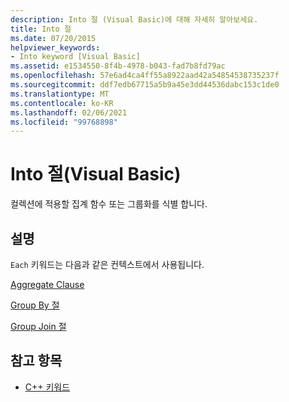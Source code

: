 ```yaml
---
description: Into 절 (Visual Basic)에 대해 자세히 알아보세요.
title: Into 절
ms.date: 07/20/2015
helpviewer_keywords:
- Into keyword [Visual Basic]
ms.assetid: e1534550-8f4b-4978-b043-fad7b8fd79ac
ms.openlocfilehash: 57e6ad4ca4ff55a8922aad42a54854538735237f
ms.sourcegitcommit: ddf7edb67715a5b9a45e3dd44536dabc153c1de0
ms.translationtype: MT
ms.contentlocale: ko-KR
ms.lasthandoff: 02/06/2021
ms.locfileid: "99768898"
---
```

# <a name="into-clause-visual-basic"></a>Into 절(Visual Basic)

컬렉션에 적용할 집계 함수 또는 그룹화를 식별 합니다.  
  
## <a name="remarks"></a>설명  

 `Each` 키워드는 다음과 같은 컨텍스트에서 사용됩니다.  
  
 [Aggregate Clause](../queries/aggregate-clause.md)  
  
 [Group By 절](../queries/group-by-clause.md)  
  
 [Group Join 절](../queries/group-join-clause.md)  
  
## <a name="see-also"></a>참고 항목

- [C++ 키워드](../keywords/index.md)
